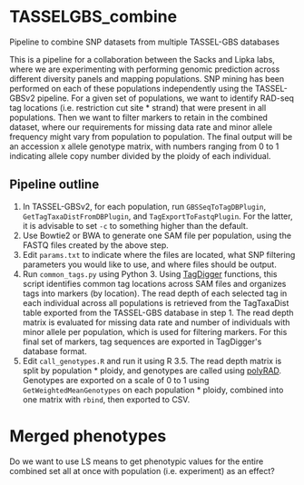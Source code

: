 # TASSELGBS_combine
Pipeline to combine SNP datasets from multiple TASSEL-GBS databases

This is a pipeline for a collaboration between the Sacks and Lipka labs, where we are
experimenting with performing genomic prediction across different diversity panels and
mapping populations.  SNP mining has been performed on each of these populations
independently using the TASSEL-GBSv2 pipeline.  For a given set of populations, we want
to identify RAD-seq tag locations (i.e. restriction cut site * strand) that were present
in all populations.  Then we want to filter markers to retain in the combined dataset,
where our requirements for missing data rate and minor allele frequency might vary from
population to population.  The final output will be an accession x allele genotype matrix,
with numbers ranging from 0 to 1 indicating allele copy number divided by the ploidy of
each individual.

## Pipeline outline

1. In TASSEL-GBSv2, for each population, run `GBSSeqToTagDBPlugin`,
`GetTagTaxaDistFromDBPlugin`, and `TagExportToFastqPlugin`.
For the latter, it is advisable to set `-c` to something higher than the default.
2. Use Bowtie2 or BWA to generate one SAM file per population, using the FASTQ files created
by the above step.
3. Edit `params.txt` to indicate where the files are located, what SNP filtering
parameters you would like to use, and where files should be output.
4. Run `common_tags.py` using Python 3. Using [TagDigger](https://github.com/lvclark/TagDigger)
functions, this script identifies common tag locations across SAM files and
organizes tags into markers (by location).  The read depth of each selected tag
in each individual across all populations is retrieved from the TagTaxaDist table
exported from the TASSEL-GBS database in step 1.  The read depth matrix is
evaluated for missing data rate and number of individuals with minor allele per
population, which is used for filtering markers. For this final set of markers,
tag sequences are exported in TagDigger's database format.
5. Edit `call_genotypes.R` and run it using R 3.5. The read depth matrix is split by 
population * ploidy, and genotypes are called using
[polyRAD](https://github.com/lvclark/polyRAD). Genotypes are exported on a scale
of 0 to 1 using `GetWeightedMeanGenotypes` on each
population * ploidy, combined into one matrix with `rbind`, then exported to CSV.

# Merged phenotypes

Do we want to use LS means to get phenotypic values for the entire combined set all at once
with population (i.e. experiment) as an effect?
